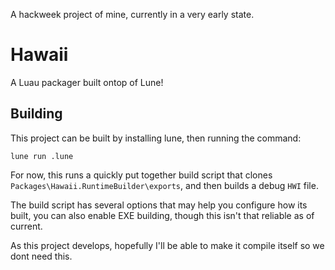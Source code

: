 A hackweek project of mine, currently in a very early state.

# Hawaii

A Luau packager built ontop of Lune!

## Building

This project can be built by installing lune, then running the command:

```
lune run .lune
```

For now, this runs a quickly put together build script that clones
`Packages\Hawaii.RuntimeBuilder\exports`, and then builds a debug `HWI` file.

The build script has several options that may help you configure how its built,
you can also enable EXE building, though this isn't that reliable as of current.

As this project develops, hopefully I'll be able to make it compile itself so
we dont need this.